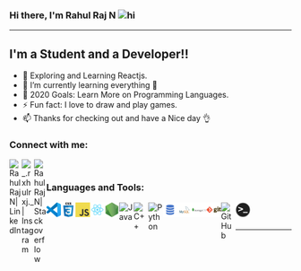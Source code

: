 ### Hi there, I'm Rahul Raj N <img src="https://user-images.githubusercontent.com/1303154/88677602-1635ba80-d120-11ea-84d8-d263ba5fc3c0.gif" width="28px" alt="hi">

---

## I'm a Student and a Developer!!

- 👀 Exploring and Learning Reactjs.
- 🌱 I’m currently learning everything 🤣
- 🥅 2020 Goals: Learn More on Programming Languages.
- ⚡ Fun fact: I love to draw and play games.
- 📫 Thanks for checking out and have a Nice day 👌

### Connect with me:

[<img align="left" alt="Rahul Raj N| LinkedIn" title="LinkedIn" width="22px" src="https://cdn.jsdelivr.net/gh/devicons/devicon/icons/linkedin/linkedin-original.svg" />][linkedin]
[<img align="left" alt="_.rxhulrxj._| Instagram" title="Instagram" width="22px" src="https://img.icons8.com/color/48/000000/instagram-new--v2.png" />][instagram]
[<img align="left" alt="Rahul Raj N| Stackoverflow" title="Stackoverflow" width="22px" src="https://img.icons8.com/color/48/000000/stackoverflow.png" />][stackoverflow]

<br />

### Languages and Tools:

<img align="left" alt="Visual Studio Code" title="Visual Studio Code" width="26px" src="https://raw.githubusercontent.com/github/explore/80688e429a7d4ef2fca1e82350fe8e3517d3494d/topics/visual-studio-code/visual-studio-code.png" />
<img align="left" alt="CSS3" title="CSS3" width="26px" src="https://raw.githubusercontent.com/github/explore/80688e429a7d4ef2fca1e82350fe8e3517d3494d/topics/css/css.png" />
<img align="left" alt="JavaScript" title="JavaScript" width="26px" src="https://raw.githubusercontent.com/github/explore/80688e429a7d4ef2fca1e82350fe8e3517d3494d/topics/javascript/javascript.png" />
<img align="left" alt="React" title="React" width="26px" src="https://raw.githubusercontent.com/github/explore/80688e429a7d4ef2fca1e82350fe8e3517d3494d/topics/react/react.png" />
<img align="left" alt="Node.js" title="Node.js" width="26px" src="https://raw.githubusercontent.com/github/explore/80688e429a7d4ef2fca1e82350fe8e3517d3494d/topics/nodejs/nodejs.png" />
<img align="left" alt="Java" title="JAVA" width="26px" src="https://cdn.jsdelivr.net/gh/devicons/devicon/icons/java/java-original.svg" />
<img align="left" alt="C++" title="C++" width="26px" src="https://cdn.jsdelivr.net/gh/devicons/devicon/icons/cplusplus/cplusplus-original.svg" />
<img align="left" alt="Python" title="Python" width="26px" src="https://cdn.jsdelivr.net/gh/devicons/devicon/icons/python/python-original.svg" />
<img align="left" alt="SQL" title="SQL" width="26px" src="https://raw.githubusercontent.com/github/explore/80688e429a7d4ef2fca1e82350fe8e3517d3494d/topics/sql/sql.png" />
<img align="left" alt="MySQL" title="MySQL" width="26px" src="https://raw.githubusercontent.com/github/explore/80688e429a7d4ef2fca1e82350fe8e3517d3494d/topics/mysql/mysql.png" />
<img align="left" alt="MongoDB" title="MongoDB" width="26px" src="https://raw.githubusercontent.com/github/explore/80688e429a7d4ef2fca1e82350fe8e3517d3494d/topics/mongodb/mongodb.png" />
<img align="left" alt="Git" title="Git" width="26px" src="https://raw.githubusercontent.com/github/explore/80688e429a7d4ef2fca1e82350fe8e3517d3494d/topics/git/git.png" />
<img align="left" alt="GitHub" title="GitHub" width="26px" src="https://img.icons8.com/plasticine/100/000000/github.png" />
<img align="left" alt="Terminal" title="Terminal" width="26px" src="https://raw.githubusercontent.com/github/explore/80688e429a7d4ef2fca1e82350fe8e3517d3494d/topics/terminal/terminal.png" />

<br />
<br />

---

[instagram]: https://www.instagram.com/_.rxhulrxj._
[linkedin]: https://www.linkedin.com/in/rahulraj2392
[stackoverflow]: https://stackoverflow.com/users/16993232/rahul-raj-n
